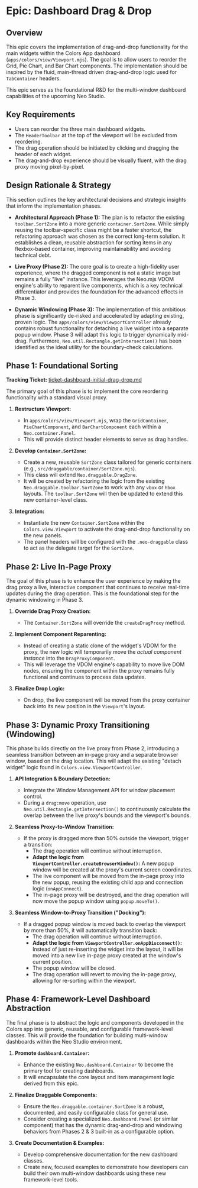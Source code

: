 # Epic: Dashboard Drag & Drop

## Overview

This epic covers the implementation of drag-and-drop functionality for the main widgets within the Colors App dashboard (`apps/colors/view/Viewport.mjs`). The goal is to allow users to reorder the Grid, Pie Chart, and Bar Chart components. The implementation should be inspired by the fluid, main-thread driven drag-and-drop logic used for `TabContainer` headers.

This epic serves as the foundational R&D for the multi-window dashboard capabilities of the upcoming Neo Studio.

## Key Requirements
- Users can reorder the three main dashboard widgets.
- The `HeaderToolbar` at the top of the viewport will be excluded from reordering.
- The drag operation should be initiated by clicking and dragging the header of each widget.
- The drag-and-drop experience should be visually fluent, with the drag proxy moving pixel-by-pixel.

## Design Rationale & Strategy

This section outlines the key architectural decisions and strategic insights that inform the implementation phases.

-   **Architectural Approach (Phase 1):** The plan is to refactor the existing `toolbar.SortZone` into a more generic `container.SortZone`. While simply reusing the toolbar-specific class might be a faster shortcut, the refactoring approach was chosen as the correct long-term solution. It establishes a clean, reusable abstraction for sorting items in any flexbox-based container, improving maintainability and avoiding technical debt.

-   **Live Proxy (Phase 2):** The core goal is to create a high-fidelity user experience, where the dragged component is not a static image but remains a fully "live" instance. This leverages the Neo.mjs VDOM engine's ability to reparent live components, which is a key technical differentiator and provides the foundation for the advanced effects in Phase 3.

-   **Dynamic Windowing (Phase 3):** The implementation of this ambitious phase is significantly de-risked and accelerated by adapting existing, proven logic. The `apps/colors/view/ViewportController` already contains robust functionality for detaching a live widget into a separate popup window. Phase 3 will adapt this logic to trigger dynamically mid-drag. Furthermore, `Neo.util.Rectangle.getIntersection()` has been identified as the ideal utility for the boundary-check calculations.

## Phase 1: Foundational Sorting

**Tracking Ticket:** [ticket-dashboard-initial-drag-drop.md](./ticket-dashboard-initial-drag-drop.md)

The primary goal of this phase is to implement the core reordering functionality with a standard visual proxy.

1.  **Restructure Viewport:**
    -   In `apps/colors/view/Viewport.mjs`, wrap the `GridContainer`, `PieChartComponent`, and `BarChartComponent` each within a `Neo.container.Panel`.
    -   This will provide distinct header elements to serve as drag handles.

2.  **Develop `Container.SortZone`:**
    -   Create a new, reusable `SortZone` class tailored for generic containers (e.g., `src/draggable/container/SortZone.mjs`).
    -   This class will extend `Neo.draggable.DragZone`.
    -   It will be created by refactoring the logic from the existing `Neo.draggable.toolbar.SortZone` to work with any `vbox` or `hbox` layouts. The `toolbar.SortZone` will then be updated to extend this new container-level class.

3.  **Integration:**
    -   Instantiate the new `Container.SortZone` within the `Colors.view.Viewport` to activate the drag-and-drop functionality on the new panels.
    -   The panel headers will be configured with the `.neo-draggable` class to act as the delegate target for the `SortZone`.

## Phase 2: Live In-Page Proxy

The goal of this phase is to enhance the user experience by making the drag proxy a live, interactive component that continues to receive real-time updates during the drag operation. This is the foundational step for the dynamic windowing in Phase 3.

1.  **Override Drag Proxy Creation:**
    -   The `Container.SortZone` will override the `createDragProxy` method.

2.  **Implement Component Reparenting:**
    -   Instead of creating a static clone of the widget's VDOM for the proxy, the new logic will temporarily move the *actual component instance* into the `DragProxyComponent`.
    -   This will leverage the VDOM engine's capability to move live DOM nodes, ensuring the component within the proxy remains fully functional and continues to process data updates.

3.  **Finalize Drop Logic:**
    -   On drop, the live component will be moved from the proxy container back into its new position in the `Viewport`'s layout.

## Phase 3: Dynamic Proxy Transitioning (Windowing)

This phase builds directly on the live proxy from Phase 2, introducing a seamless transition between an in-page proxy and a separate browser window, based on the drag location. This will adapt the existing "detach widget" logic found in `Colors.view.ViewportController`.

1.  **API Integration & Boundary Detection:**
    -   Integrate the Window Management API for window placement control.
    -   During a `drag:move` operation, use `Neo.util.Rectangle.getIntersection()` to continuously calculate the overlap between the live proxy's bounds and the viewport's bounds.

2.  **Seamless Proxy-to-Window Transition:**
    -   If the proxy is dragged more than 50% outside the viewport, trigger a transition:
        - The drag operation will continue without interruption.
        - **Adapt the logic from `ViewportController.createBrowserWindow()`:** A new popup window will be created at the proxy's current screen coordinates.
        - The live component will be moved from the in-page proxy into the new popup, reusing the existing child app and connection logic (`onAppConnect`).
        - The in-page proxy will be destroyed, and the drag operation will now move the popup window using `popup.moveTo()`.

3.  **Seamless Window-to-Proxy Transition ("Docking"):**
    -   If a dragged popup window is moved back to overlap the viewport by more than 50%, it will automatically transition back:
        - The drag operation will continue without interruption.
        - **Adapt the logic from `ViewportController.onAppDisconnect()`:** Instead of just re-inserting the widget into the layout, it will be moved into a new live in-page proxy created at the window's current position.
        - The popup window will be closed.
        - The drag operation will revert to moving the in-page proxy, allowing for re-sorting within the viewport.

## Phase 4: Framework-Level Dashboard Abstraction

The final phase is to abstract the logic and components developed in the Colors app into generic, reusable, and configurable framework-level classes. This will provide the foundation for building multi-window dashboards within the Neo Studio environment.

1.  **Promote `dashboard.Container`:**
    -   Enhance the existing `Neo.dashboard.Container` to become the primary tool for creating dashboards.
    -   It will encapsulate the core layout and item management logic derived from this epic.

2.  **Finalize Draggable Components:**
    -   Ensure the `Neo.draggable.container.SortZone` is a robust, documented, and easily configurable class for general use.
    -   Consider creating a specialized `Neo.dashboard.Panel` (or similar component) that has the dynamic drag-and-drop and windowing behaviors from Phases 2 & 3 built-in as a configurable option.

3.  **Create Documentation & Examples:**
    -   Develop comprehensive documentation for the new dashboard classes.
    -   Create new, focused examples to demonstrate how developers can build their own multi-window dashboards using these new framework-level tools.
